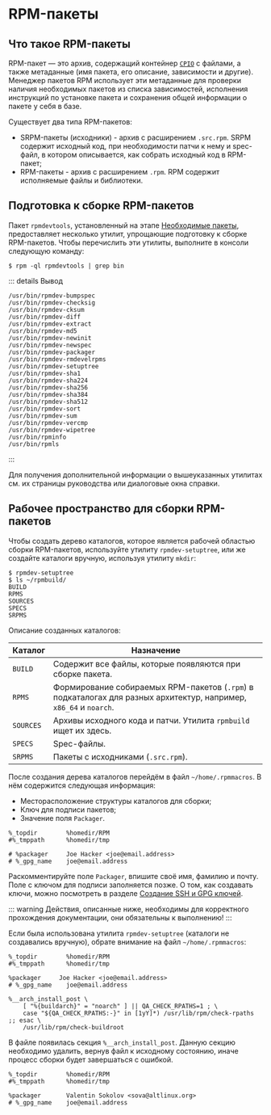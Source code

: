 # RPM-пакеты

## Что такое RPM-пакеты

RPM-пакет — это архив, содержащий контейнер [`CPIO`](https://en.wikipedia.org/wiki/Cpio) с файлами, а также метаданные (имя пакета, его описание, зависимости и другие). Менеджер пакетов RPM использует эти метаданные для проверки наличия необходимых пакетов из списка зависимостей, исполнения инструкций по установке пакета и сохранения общей информации о пакете у себя в базе.

Существует два типа RPM-пакетов:

- SRPM-пакеты (исходники) - архив с расширением `.src.rpm`. SRPM содержит исходный код, при необходимости патчи к нему и spec-файл, в котором описывается, как собрать исходный код в RPM-пакет;
- RPM-пакеты - архив с расширением `.rpm`. RPM содержит исполняемые файлы и библиотеки.

## Подготовка к сборке RPM-пакетов

Пакет `rpmdevtools`, установленный на этапе [Необходимые пакеты](#prerequisites), предоставляет несколько утилит, упрощающие подготовку к сборке RPM-пакетов. Чтобы перечислить эти утилиты, выполните в консоли следующую команду:

```shell
$ rpm -ql rpmdevtools | grep bin
```

::: details Вывод

```
/usr/bin/rpmdev-bumpspec
/usr/bin/rpmdev-checksig
/usr/bin/rpmdev-cksum
/usr/bin/rpmdev-diff
/usr/bin/rpmdev-extract
/usr/bin/rpmdev-md5
/usr/bin/rpmdev-newinit
/usr/bin/rpmdev-newspec
/usr/bin/rpmdev-packager
/usr/bin/rpmdev-rmdevelrpms
/usr/bin/rpmdev-setuptree
/usr/bin/rpmdev-sha1
/usr/bin/rpmdev-sha224
/usr/bin/rpmdev-sha256
/usr/bin/rpmdev-sha384
/usr/bin/rpmdev-sha512
/usr/bin/rpmdev-sort
/usr/bin/rpmdev-sum
/usr/bin/rpmdev-vercmp
/usr/bin/rpmdev-wipetree
/usr/bin/rpminfo
/usr/bin/rpmls
```

:::

Для получения дополнительной информации о вышеуказанных утилитах см. их страницы руководства или диалоговые окна справки.

## Рабочее пространство для сборки RPM-пакетов

Чтобы создать дерево каталогов, которое является рабочей областью сборки RPM-пакетов, используйте утилиту `rpmdev-setuptree`, или же создайте каталоги вручную, используя утилиту `mkdir`:

```shell
$ rpmdev-setuptree
$ ls ~/rpmbuild/
BUILD
RPMS
SOURCES
SPECS
SRPMS
```

Описание созданных каталогов:

| Каталог   | Назначение                                                                                                        |
| --------- | ----------------------------------------------------------------------------------------------------------------- |
| `BUILD`   | Содержит все файлы, которые появляются при сборке пакета.                                                         |
| `RPMS`    | Формирование собираемых RPM-пакетов (`.rpm`) в подкаталогах для разных архитектур, например, `x86_64` и `noarch`. |
| `SOURCES` | Архивы исходного кода и патчи. Утилита `rpmbuild` ищет их здесь.                                                  |
| `SPECS`   | Spec-файлы.                                                                                                       |
| `SRPMS`   | Пакеты с исходниками (`.src.rpm`).                                                                                |

После создания дерева каталогов перейдём в файл `~/home/.rpmmacros`. В нём содержится следующая информация:

- Месторасположение структуры каталогов для сборки;
- Ключ для подписи пакетов;
- Значение поля `Packager`.

```
%_topdir        %homedir/RPM
#%_tmppath      %homedir/tmp

# %packager     Joe Hacker <joe@email.address>
# %_gpg_name    joe@email.address
```

Раскомментируйте поле `Packager`, впишите своё имя, фамилию и почту. Поле с ключом для подписи заполняется позже. О том, как создавать ключи, можно посмотреть в разделе [Создание SSH и GPG ключей](#JoinKey).

::: warning
Действия, описанные ниже, необходимы для корректного прохождения документации, они обязательны к выполнению!
:::

Если была использована утилита `rpmdev-setuptree` (каталоги не создавались вручную), обрате внимание на файл `~/home/.rpmmacros`:

```
%_topdir        %homedir/RPM
#%_tmppath      %homedir/tmp

%packager     Joe Hacker <joe@email.address>
# %_gpg_name    joe@email.address

%__arch_install_post \
    [ "%{buildarch}" = "noarch" ] || QA_CHECK_RPATHS=1 ; \
    case "${QA_CHECK_RPATHS:-}" in [1yY]*) /usr/lib/rpm/check-rpaths ;; esac \
    /usr/lib/rpm/check-buildroot
```

В файле появилась секция `%__arch_install_post`. Данную секцию необходимо удалить, вернув файл к исходному состоянию, иначе процесс сборки будет завершаться с ошибкой.

```
%_topdir        %homedir/RPM
#%_tmppath      %homedir/tmp

%packager       Valentin Sokolov <sova@altlinux.org>
# %_gpg_name    joe@email.address
```

